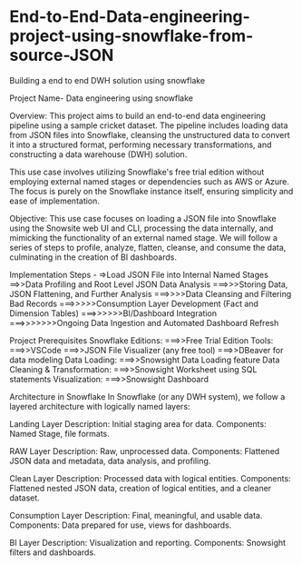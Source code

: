 # End-to-End-Data-engineering-project-using-snowflake-from-source-JSON
Building a end to end DWH solution using snowflake

Project Name- Data engineering using snowflake

Overview:
This project aims to build an end-to-end data engineering pipeline using a sample cricket dataset. The pipeline includes loading data from JSON files into Snowflake, cleansing the unstructured data to convert it into a structured format, performing necessary transformations, and constructing a data warehouse (DWH) solution.

This use case involves utilizing Snowflake's free trial edition without employing external named stages or dependencies such as AWS or Azure. The focus is purely on the Snowflake instance itself, ensuring simplicity and ease of implementation.

Objective: This use case focuses on loading a JSON file into Snowflake using the Snowsite web UI and CLI, processing the data internally, and mimicking the functionality of an external named stage. We will follow a series of steps to profile, analyze, flatten, cleanse, and consume the data, culminating in the creation of BI dashboards.


Implementation Steps -
=>Load JSON File into Internal Named Stages
==>>Data Profiling and Root Level JSON Data Analysis
===>>>Storing Data, JSON Flattening, and Further Analysis
===>>>>Data Cleansing and Filtering Bad Records
===>>>>>Consumption Layer Development (Fact and Dimension Tables)
===>>>>>>BI/Dashboard Integration
===>>>>>>>Ongoing Data Ingestion and Automated Dashboard Refresh


Project Prerequisites
Snowflake Editions:
===>>Free Trial Edition
Tools:
===>>VSCode
===>>JSON File Visualizer (any free tool)
===>>DBeaver for data modeling
Data Loading:
===>>Snowsight Data Loading feature
Data Cleaning & Transformation:
===>>Snowsight Worksheet using SQL statements
Visualization:
===>>Snowsight Dashboard

Architecture in Snowflake
In Snowflake (or any DWH system), we follow a layered architecture with logically named layers:

Landing Layer
Description: Initial staging area for data.
Components: Named Stage, file formats.

RAW Layer
Description: Raw, unprocessed data.
Components: Flattened JSON data and metadata, data analysis, and profiling.

Clean Layer
Description: Processed data with logical entities.
Components: Flattened nested JSON data, creation of logical entities, and a cleaner dataset.

Consumption Layer
Description: Final, meaningful, and usable data.
Components: Data prepared for use, views for dashboards.

BI Layer
Description: Visualization and reporting.
Components: Snowsight filters and dashboards.